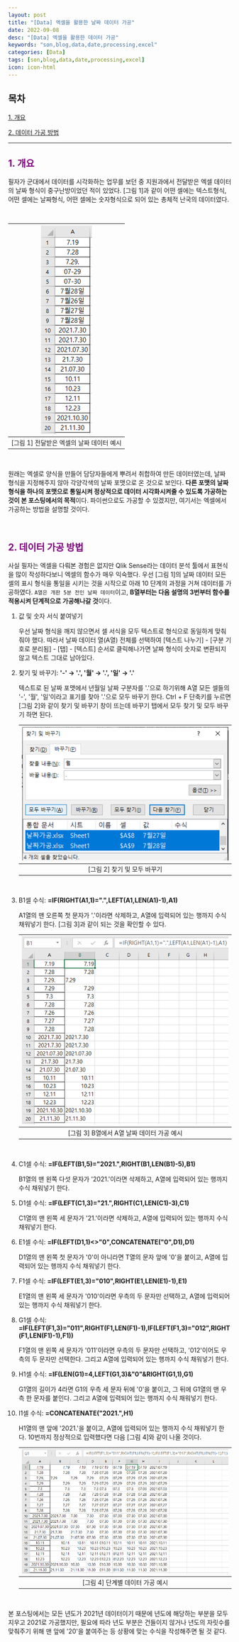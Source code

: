 ```yaml
---
layout: post
title: "[Data] 엑셀을 활용한 날짜 데이터 가공"
date: 2022-09-08
desc: "[Data] 엑셀을 활용한 데이터 가공"
keywords: "son,blog,data,date,processing,excel"
categories: [Data]
tags: [son,blog,data,date,processing,excel]
icon: icon-html
---
```


## 목차

[1. 개요](#list1)

[2. 데이터 가공 방법](#list2)

---

## <span style="color:purple">**1. 개요**</span>   <a name="list1"></a>

필자가 군대에서 데이터를 시각화하는 업무를 보던 중 지원과에서 전달받은 엑셀 데이터의 날짜 형식이 중구난방이었던 적이 있었다. [그림 1]과 같이 어떤 셀에는 텍스트형식, 어떤 셀에는 날짜형식, 어떤 셀에는 숫자형식으로 되어 있는 총체적 난국의 데이터였다. 

<br>

| ![date_pic_1](/static/assets/img/landing/project/date1.png) |
|:--:| 
| [그림 1] 전달받은 엑셀의 날짜 데이터 예시 |

<br>

원래는 엑셀로 양식을 만들어 담당자들에게 뿌려서 취합하여 만든 데이터였는데, 날짜 형식을 지정해주지 않아 각양각색의 날짜 포맷으로 온 것으로 보인다. **다른 포맷의 날짜 형식을 하나의 포맷으로 통일시켜 정상적으로 데이터 시각화시켜줄 수 있도록 가공하는 것이 본 포스팅에서의 목적**이다. 파이썬으로도 가공할 수 있겠지만, 여기서는 엑셀에서 가공하는 방법을 설명할 것이다. 

<br>

## <span style="color:purple">**2. 데이터 가공 방법**</span> <a name="list2"></a>

사실 필자는 엑셀을 다뤄본 경험은 없지만 Qlik Sense라는 데이터 분석 툴에서 표현식을 많이 작성하다보니 엑셀의 함수가 매우 익숙했다. 우선 [그림 1]의 날짜 데이터 모든 셀의 표시 형식을 통일을 시키는 것을 시작으로 아래 10 단계의 과정을 거쳐 데이터를 가공하였다. `A열은 개판 5분 전인 날짜 데이터`이고, **B열부터는 다음 설명의 3번부터 함수를 적용시켜 단계적으로 가공해나갈 것**이다. 

1. 값 및 숫자 서식 붙여넣기
    
    우선 날짜 형식을 깨지 않으면서 셀 서식을 모두 텍스트로 형식으로 동일하게 맞춰줘야 했다. 따라서 날짜 데이터 열(A열) 전체를 선택하여 [텍스트 나누기] - [구분 기호로 분리됨] - [탭] - [텍스트] 순서로 클릭해나가면 날짜 형식이 숫자로 변환되지 않고 텍스트 그대로 남아있다.

2. 찾기 및 바꾸기: **'-' → '.', '월' → '.', '일' → '.'**

    텍스트로 된 날짜 포맷에서 년월일 날짜 구분자를 '.'으로 하기위해 A열 모든 셀들의 '-', '월', '일'이라고 표기를 찾아 '.'으로 모두 바꾸기 한다. Ctrl + F 단축키를 누르면 [그림 2]와 같이 찾기 및 바꾸기 창이 뜨는데 바꾸기 탭에서 모두 찾기 및 모두 바꾸기 하면 된다.

    | ![date_pic_2](/static/assets/img/landing/project/date2.png) |
    |:--:| 
    | [그림 2] 찾기 및 모두 바꾸기 |

    <br>

3. B1셀 수식: **=IF(RIGHT(A1,1)=".",LEFT(A1,LEN(A1)-1),A1)**

    A1열의 맨 오른쪽 첫 문자가 '.'이라면 삭제하고, A열에 입력되어 있는 행까지 수식 채워넣기 한다. [그림 3]과 같이 되는 것을 확인할 수 있다.

    | ![date_pic_3](/static/assets/img/landing/project/date3.png) |
    |:--:| 
    | [그림 3] B열에서 A열 날짜 데이터 가공 예시 |

    <br>

4. C1셀 수식: **=IF(LEFT(B1,5)="2021.",RIGHT(B1,LEN(B1)-5),B1)**

    B1열의 맨 왼쪽 다섯 문자가 '2021.'이라면 삭제하고, A열에 입력되어 있는 행까지 수식 채워넣기 한다. 

5. D1셀 수식: **=IF(LEFT(C1,3)="21.",RIGHT(C1,LEN(C1)-3),C1)**

    C1열의 맨 왼쪽 세 문자가 '21.'이라면 삭제하고, A열에 입력되어 있는 행까지 수식 채워넣기 한다.

6. E1셀 수식: **=IF(LEFT(D1,1)<>"0",CONCATENATE("0",D1),D1)**

    D1열의 맨 왼쪽 첫 문자가 '0'이 아니라면 T열의 문자 앞에 '0'을 붙이고, A열에 입력되어 있는 행까지 수식 채워넣기 한다.

7. F1셀 수식: **=IF(LEFT(E1,3)="010",RIGHT(E1,LEN(E1)-1),E1)**

    E1열의 맨 왼쪽 세 문자가 '010'이라면 우측의 두 문자만 선택하고, A열에 입력되어 있는 행까지 수식 채워넣기 한다.

8. G1셀 수식: **=IF(LEFT(F1,3)="011",RIGHT(F1,LEN(F1)-1),IF(LEFT(F1,3)="012",RIGHT(F1,LEN(F1)-1),F1))**

    F1열의 맨 왼쪽 세 문자가 '011'이라면 우측의 두 문자만 선택하고, '012'이어도 우측의 두 문자만 선택한다. 그리고 A열에 입력되어 있는 행까지 수식 채워넣기 한다.

9. H1셀 수식: **=IF(LEN(G1)=4,LEFT(G1,3)&"0"&RIGHT(G1,1),G1)**

    G1열의 길이가 4라면 G1의 우측 세 문자 뒤에 '0'을 붙이고, 그 뒤에 G1열의 맨 우측 한 문자를 붙인다. 그리고 A열에 입력되어 있는 행까지 수식 채워넣기 한다.

10. I1셀 수식: **=CONCATENATE("2021.",H1)**

    H1열의 맨 앞에 '2021.'을 붙이고, A열에 입력되어 있는 행까지 수식 채워넣기 한다. 10번까지 정상적으로 입력했다면 다음 [그림 4]와 같이 나올 것이다.

    | ![date_pic_4](/static/assets/img/landing/project/date4.png) |
    |:--:| 
    | [그림 4] 단계별 데이터 가공 예시 |

    <br>

본 포스팅에서는 모든 년도가 2021년 데이터이기 때문에 년도에 해당하는 부분을 모두 지우고 2021로 가공했지만, 필요에 따라 년도 부분은 건들이지 않거나 년도의 자릿수를 맞춰주기 위해 맨 앞에 '20'을 붙여주는 등 상황에 맞는 수식을 작성해주면 될 것 같다.